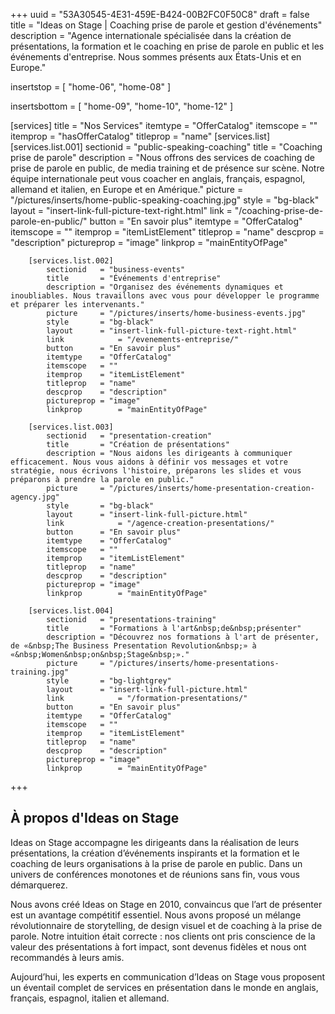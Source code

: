 +++
uuid		= "53A30545-4E31-459E-B424-00B2FC0F50C8"
draft 		= false
title 		= "Ideas on Stage | Coaching prise de parole et gestion d'événements"
description	= "Agence internationale spécialisée dans la création de présentations, la formation et le coaching en prise de parole en public et les événements d'entreprise. Nous sommes présents aux États-Unis et en Europe."

insertstop		= [
	"home-06",
	"home-08"
]

insertsbottom	= [
	"home-09",
	"home-10",
	"home-12"
]

[services]
	title		= "Nos Services"
	itemtype	= "OfferCatalog"
	itemscope	= ""
	itemprop	= "hasOfferCatalog"
	titleprop	= "name"
	[services.list]
		[services.list.001]
			sectionid	= "public-speaking-coaching"
			title		= "Coaching prise de parole"
			description	= "Nous offrons des services de coaching de prise de parole en public, de media training et de présence sur scène. Notre équipe internationale peut vous coacher en anglais, français, espagnol, allemand et italien, en Europe et en Amérique."
			picture		= "/pictures/inserts/home-public-speaking-coaching.jpg"
			style		= "bg-black"
			layout		= "insert-link-full-picture-text-right.html"
			link			= "/coaching-prise-de-parole-en-public/"
			button		= "En savoir plus"
			itemtype	= "OfferCatalog"
			itemscope	= ""
			itemprop	= "itemListElement"
			titleprop	= "name"
			descprop	= "description"
			pictureprop	= "image"
			linkprop		= "mainEntityOfPage"
			
		[services.list.002]
			sectionid	= "business-events"
			title		= "Événements d'entreprise"
			description	= "Organisez des événements dynamiques et inoubliables. Nous travaillons avec vous pour développer le programme et préparer les intervenants."
			picture		= "/pictures/inserts/home-business-events.jpg"
			style		= "bg-black"
			layout		= "insert-link-full-picture-text-right.html"
			link			= "/evenements-entreprise/"
			button		= "En savoir plus"
			itemtype	= "OfferCatalog"
			itemscope	= ""
			itemprop	= "itemListElement"
			titleprop	= "name"
			descprop	= "description"
			pictureprop	= "image"
			linkprop		= "mainEntityOfPage"

		[services.list.003]
			sectionid	= "presentation-creation"
			title		= "Création de présentations"
			description	= "Nous aidons les dirigeants à communiquer efficacement. Nous vous aidons à définir vos messages et votre stratégie, nous écrivons l'histoire, préparons les slides et vous préparons à prendre la parole en public."
			picture		= "/pictures/inserts/home-presentation-creation-agency.jpg"
			style		= "bg-black"
			layout		= "insert-link-full-picture.html"
			link			= "/agence-creation-presentations/"
			button		= "En savoir plus"
			itemtype	= "OfferCatalog"
			itemscope	= ""
			itemprop	= "itemListElement"
			titleprop	= "name"
			descprop	= "description"
			pictureprop	= "image"
			linkprop		= "mainEntityOfPage"
			
		[services.list.004]
			sectionid	= "presentations-training"
			title		= "Formations à l'art&nbsp;de&nbsp;présenter"
			description	= "Découvrez nos formations à l'art de présenter, de «&nbsp;The Business Presentation Revolution&nbsp;» à «&nbsp;Women&nbsp;on&nbsp;Stage&nbsp;»."
			picture		= "/pictures/inserts/home-presentations-training.jpg"
			style		= "bg-lightgrey"
			layout		= "insert-link-full-picture.html"
			link			= "/formation-presentations/"
			button		= "En savoir plus"
			itemtype	= "OfferCatalog"
			itemscope	= ""
			itemprop	= "itemListElement"
			titleprop	= "name"
			descprop	= "description"
			pictureprop	= "image"
			linkprop		= "mainEntityOfPage"
			
+++

## À propos d'Ideas on Stage

Ideas on Stage accompagne les dirigeants dans la réalisation de leurs présentations, la création d’événements inspirants et la formation et le coaching de leurs organisations à la prise de parole en public. Dans un univers de conférences monotones et de réunions sans fin, vous vous démarquerez.

Nous avons créé Ideas on Stage en 2010, convaincus que l’art de présenter est un avantage compétitif essentiel. Nous avons proposé un mélange révolutionnaire de storytelling, de design visuel et de coaching à la prise de parole. Notre intuition était correcte : nos clients ont pris conscience de la valeur des présentations à fort impact, sont devenus fidèles et nous ont recommandés à leurs amis.

Aujourd’hui, les experts en communication d’Ideas on Stage vous proposent un éventail complet de services en présentation dans le monde en anglais, français, espagnol, italien et allemand.